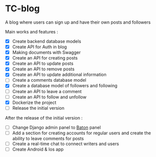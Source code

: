 # TC-blog
A blog where users can sign up and have their own posts and followers


Main works and features :
- [X] Create backend database models
- [X] Create API for Auth in blog
- [X] Making documents with Swagger
- [X] Create an API for creating posts
- [X] Create an API to update posts
- [X] Create an API to remove posts
- [X] Create an API to update additional information
- [ ] Create a comments database model
- [X] Create a database model of followers and following
- [ ] Create an API to leave a comment
- [ ] Create an API to follow and unfollow
- [X] Dockerize the project
- [ ] Release the initial version

After the release of the initial version :
- [ ] Change Django admin panel to [Baton](https://github.com/otto-torino/django-baton) panel
- [ ] Add a section for creating accounts for regular users and create the ability to leave comments for posts
- [ ] Create a real-time chat to connect writers and users
- [ ] Create Android & Ios app
